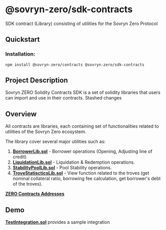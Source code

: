 # @sovryn-zero/sdk-contracts
  SDK contract (Library) consisting of utilities for the Sovryn Zero Protocol

## Quickstart
### Installation:

  ```shell 
  npm install @sovryn-zero/contracts @sovryn-zero/sdk-contracts
  ```

## Project Description
  Sovryn ZERO Solidity Contracts SDK is a set of solidity libraries that users can import and use in their contracts.
  Stashed changes

## Overview
  All contracts are libraries, each containing set of functionalities related to utilities of the Sovryn Zero ecosystem.

  The library cover several major utilities such as:

  1. **[BorrowerLib.sol](docs/BorrowerLib.md)** - Borrower operations (Opening, Adjusting line of credit)
  2. **[LiquidationLib.sol](docs/LiquidationLib.md)** - Liquidation & Redemption operations.
  3. **[StabilityPoolLib.sol](docs/StabilityPoolLib.md)** - Pool Stability operations.
  4. **[TroveStatiscticsLib.sol](docs/TroveStatisticsLib.md)** - View function related to the troves (get nominal collateral ratio, borrowing fee calculation, get borrower's debt of the troves).
   
  **[ZERO Contracts Addresses](docs/Addresses.md)**

## Demo
  **[TestIntegration.sol](docs/IntegrationExample.md)** provides a sample integration